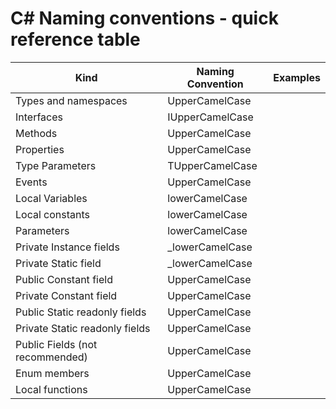 # C# Naming conventions - quick reference table

| Kind                                 | Naming Convention |  Examples          |
|--------------------------------------|-------------------|--------------------|
| Types and namespaces                 | UpperCamelCase    |                    |
| Interfaces                           | IUpperCamelCase   |                    |
| Methods                              | UpperCamelCase    |                    |
| Properties                           | UpperCamelCase    |                    |
| Type Parameters                      | TUpperCamelCase   |                    |
| Events                               | UpperCamelCase    |                    |
| Local Variables                      | lowerCamelCase    |                    |
| Local constants                      | lowerCamelCase    |                    |
| Parameters                           | lowerCamelCase    |                    |
| Private Instance fields              | _lowerCamelCase   |                    |
| Private Static field                 | _lowerCamelCase   |                    |
| Public Constant field                | UpperCamelCase    |                    |
| Private Constant field               | UpperCamelCase    |                    |
| Public Static readonly fields        | UpperCamelCase    |                    |
| Private Static readonly fields       | UpperCamelCase    |                    |
| Public Fields (not recommended)      | UpperCamelCase    |                    |
| Enum members                         | UpperCamelCase    |                    |
| Local functions                      | UpperCamelCase    |                    |
